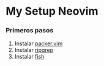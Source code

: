 # My Setup Neovim 
### Primeros pasos
1. Instalar [packer.vim](https://github.com/wbthomason/packer.nvim)
2. Instalar [ripgrep](https://github.com/BurntSushi/ripgrep/tree/master?tab=readme-ov-file#installation)
3. Instalar [fish](https://fishshell.com/docs/current/index.html#installation)

